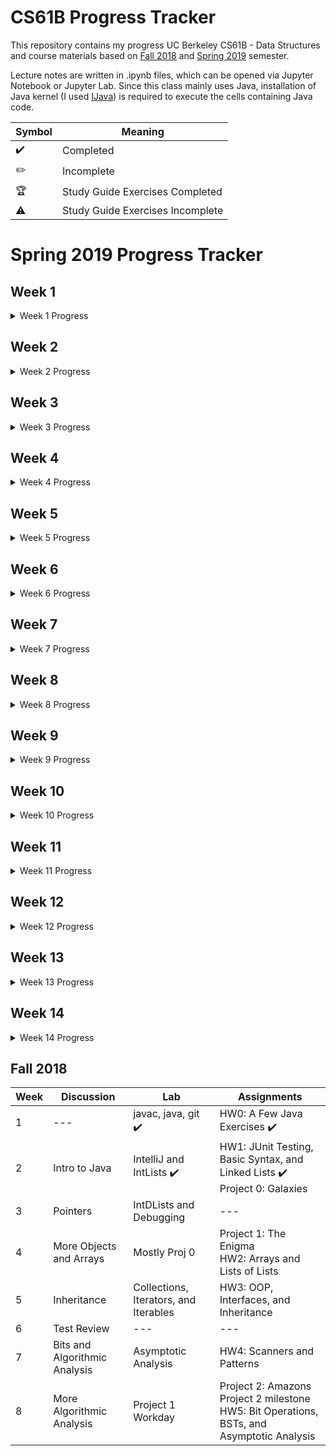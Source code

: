 # CS61B Progress Tracker

This repository contains my progress UC Berkeley CS61B - Data Structures and course materials based on [Fall 2018](https://inst.eecs.berkeley.edu/~cs61b/fa18/) and [Spring 2019](https://sp19.datastructur.es/) semester. 

Lecture notes are written in .ipynb files, which can be opened via Jupyter Notebook or Jupyter Lab. Since this class mainly uses Java, installation of Java kernel (I used [IJava](https://github.com/SpencerPark/IJava)) is required to execute the cells containing Java code.


| Symbol             | Meaning                          |
| ------------------ | -------------------------------- |
| :heavy_check_mark: | Completed                        |
| :pencil2:          | Incomplete                       |
| :trophy:           | Study Guide Exercises Completed  |
| :warning:          | Study Guide Exercises Incomplete |

# Spring 2019 Progress Tracker

## Week 1

<details>
  <summary> Week 1 Progress </summary>

  | Date      | Reading | Lecture                                                   | Discussion                       | Lab                                         | Assignments / Exams                                     |
  | --------- | ------- | --------------------------------------------------------- | -------------------------------- | ------------------------------------------- | ------------------------------------------------------- |
  | Wed 01/23 | 1.1     | 1. Intro, Hello World Java :heavy_check_mark: :trophy:    | Intro to Java :heavy_check_mark: | Setting Up Your Computer :heavy_check_mark: | HW 0: Basic Java Programs (Optional) :heavy_check_mark: |
  | Fri 01/25 | 1.2     | 2. Defining and Using Classes :heavy_check_mark: :trophy: | --                               | javac, java, git :heavy_check_mark:         | ---                                                     |

</details>

## Week 2

<details>
  <summary> Week 2 Progress </summary>

  | Date      | Reading  | Lecture                                                                                                   | Discussion                                      | Lab                                    | Assignments / Exams                 |
  | --------- | -------- | --------------------------------------------------------------------------------------------------------- | ----------------------------------------------- | -------------------------------------- | ----------------------------------- |
  | Mon 01/28 | 2.1      | 3. References, Recursion, and Lists :heavy_check_mark: :trophy:                                           | Scope, Pass-by-Value, Static :heavy_check_mark: | IntelliJ Home Setup :heavy_check_mark: | Project 0: NBody :heavy_check_mark: |
  | Wed 01/30 | 2.2      | 4. SLLists, Nested Classes, Sentinel Nodes :heavy_check_mark: <br> :warning: A Level problem 2 incomplete | Scope, Pass-by-Value, Static Exam Prep          | IDEs :heavy_check_mark:                | ---                                 |
  | Fri 02/01 | 2.3, 2.4 | 5. DLLists, Arrays :heavy_check_mark: <br> :warning: A Level incomplete                                   | ---                                             | ---                                    | ---                                 |

</details>

## Week 3

<details>
  <summary> Week 3 Progress </summary>

  | Date      | Reading                                                                                                                                                                                                                                                                                                    | Lecture                                                     | Discussion                              | Lab                                   | Assignments / Exams                            |
  | --------- | ---------------------------------------------------------------------------------------------------------------------------------------------------------------------------------------------------------------------------------------------------------------------------------------------------------- | ----------------------------------------------------------- | --------------------------------------- | ------------------------------------- | ---------------------------------------------- |
  | Mon 02/04 | 2.5                                                                                                                                                                                                                                                                                                        | 6. ALists, Resizing, vs. SLists :heavy_check_mark: :trophy: | Linked Lists, Arrays :heavy_check_mark: | Testing, Debugging :heavy_check_mark: | Project 1A: Data Structures :heavy_check_mark: |
  | Wed 02/06 | 3.1, Optional: [TDD is Dead](http://david.heinemeierhansson.com/2014/tdd-is-dead-long-live-testing.html) <br> [Unit Tests are Waste](http://www.rbcs-us.com/documents/Why-Most-Unit-Testing-is-Waste.pdf) <br> [Response](http://henrikwarne.com/2014/09/04/a-response-to-why-most-unit-testing-is-waste/) | 7. Testing :heavy_check_mark: :trophy:                      | Linked Lists, Arrays Exam Prep          | --                                    |
  | Fri 02/08 | 4.1                                                                                                                                                                                                                                                                                                        | 8. Inheritance, Implements :heavy_check_mark: :warning:     | ---                                     | ---                                   | ---                                            |

</details>

## Week 4

<details>
  <summary> Week 4 Progress </summary>

  | Date      | Reading            | Lecture                                                                   | Discussion                     | Lab              | Assignments / Exams                             |
  | --------- | ------------------ | ------------------------------------------------------------------------- | ------------------------------ | ---------------- | ----------------------------------------------- |
  | Mon 02/11 | 4.2                | 9. Extends, Casting, Higher Order Functions :heavy_check_mark:            | Inheritance :heavy_check_mark: | Peer Code Review | Project 1B: Testing and HoFs :heavy_check_mark: |
  | Wed 02/13 | 4.3                | 10. Subtype Polymorphism vs. HoFs :heavy_check_mark: (No Guide Exercises) | Inheritance Exam Prep          | ---              | Project 1 Gold: Autograding :heavy_check_mark:  |
  | Fri 02/15 | 6.1, 6.2, 6.3, 6.4 | 11. Exceptions, Iterators, Object Methods :heavy_check_mark:              | ---                            | ---              | ---                                             |

</details>

## Week 5

<details>
  <summary> Week 5 Progress </summary>

  | Date      | Reading                | Lecture                                       | Discussion                                 | Lab                        | Assignments / Exams                                     |
  | --------- | ---------------------- | --------------------------------------------- | ------------------------------------------ | -------------------------- | ------------------------------------------------------- |
  | Wed 02/20 | --                     | 12. Coding in the Real World, Review          | Iterators, Iterables :heavy_check_mark:    | HugLife :heavy_check_mark: | Midterm 1                                               |
  | Fri 02/22 | 8.1, 8.2, Algs 170-198 | 13. Asymptotics I :heavy_check_mark: :trophy: | Exceptions, Iterators, Iterables Exam Prep | --                         | HW1: Java Syntax and Sound Synthesis :heavy_check_mark: |

</details>

## Week 6

<details>
  <summary> Week 6 Progress </summary>

  | Date      | Reading                               | Lecture                                       | Discussion                                       | Lab                              | Assignments / Exams |
  | --------- | ------------------------------------- | --------------------------------------------- | ------------------------------------------------ | -------------------------------- | ------------------- |
  | Mon 02/25 | 9.1, 9.2, 9.3, 9.4, 9.5, Algs 216-233 | 14. Disjoint Sets :heavy_check_mark:          | Disjoint Sets and Asymptotics :heavy_check_mark: | Disjoint Sets :heavy_check_mark: | ---                 |
  | Wed 02/27 | 8.3, 8.4, Algs 170-198                | 15. Asymptotics II :heavy_check_mark:         | Disjoint Sets and Asymptotics Exam Prep          | Challenge Disjoint Sets          | ---                 |
  | Fri 03/01 | 10.1, 10.2, Algs 396 - 406            | 16. ADTs, Sets, Maps, BSTs :heavy_check_mark: | ---                                              | ---                              | HW2: Percolation    |

</details>

## Week 7

<details>
  <summary> Week 7 Progress </summary>

  | Date      | Reading                                                             | Lecture                                | Discussion                               | Lab                                      | Assignments / Exams |
  | --------- | ------------------------------------------------------------------- | -------------------------------------- | ---------------------------------------- | ---------------------------------------- | ------------------- |
  | Mon 03/04 | 11.1, 11.2, 11.3, Algs 424-431, 432-448 (extra)                     | 17. B-Trees (2-3, 2-3-4 Trees)         | More Asymptotics, Search Trees           | TreeMap                                  | --                  |
  | Wed 03/06 | 11.4, 11.5, Algs 424-431, 432-448 (extra)                           | 18. Red Black Trees :heavy_check_mark: | More Asymptotics, Search Trees Exam Prep | Challenge Binary Search Tree Performance | HW3: Hashing        |
  | Fri 03/08 | 12.1, 12.2, 12.3, 12.4, 12.5, Algs 458-468, 478-479, 468-475(extra) | 19. Hashing :heavy_check_mark:         | ---                                      | ---                                      | ---                 |

</details>

## Week 8

<details>
  <summary> Week 8 Progress </summary>

  | Date      | Reading                              | Lecture                                                            | Discussion                      | Lab                        | Assignments / Exams           |
  | --------- | ------------------------------------ | ------------------------------------------------------------------ | ------------------------------- | -------------------------- | ----------------------------- |
  | Mon 03/11 | 13.1, 13.2, 13.3, Algs 308-320       | 20. Heaps and PQs :heavy_check_mark:                               | LLRBs, Hashing, Heaps           | HashMap                    | ---                           |
  | Wed 03/13 | 14.1, 15.1, 15.2, 15.3, Algs 730-752 | 21. Prefix Operations and Tries :heavy_check_mark:                 | LLRBs, Hashing, Heaps Exam Prep | Challenge Heaps and Hashes | Proj 2: HeapPQ/KD-Tree HeapPQ |
  | Fri 03/15 | 16.1, 16.2, 16.3                     | 22. Range, Searching and Multi-Dimensional Data :heavy_check_mark: | ---                             | ---                        | ---                           |

</details>

## Week 9

<details>
  <summary> Week 9 Progress </summary>

  | Date      | Reading                                       | Lecture                                          | Discussion                                  | Lab              | Assignments / Exams |
  | --------- | --------------------------------------------- | ------------------------------------------------ | ------------------------------------------- | ---------------- | ------------------- |
  | Mon 03/18 | 17.1, 17.2, 17.3, 17.4, Algs 538-542, 566-583 | 23. Tree and Graph Traversals :heavy_check_mark: | Tries, K-d Trees, Tree Traversals           | Tries            | ---                 |
  | Wed 03/20 | 18.1, 18.2, Algs 538-542, 566-583             | 24. Graph Traversals and Implementations         | Tries, K-d Trees, Tree Traversals Exam Prep | Challenge Graphs | ---                 |
  | Fri 03/22 | 19.1, 19.2, 19.3, Algs 638 - 657              | 25. Shortest Paths                               | ---                                         | ---              | ---                 |

</details>

## Week 10

<details>
  <summary> Week 10 Progress </summary>

  | Date      | Reading                  | Lecture                          | Discussion                               | Lab | Assignments / Exams |
  | --------- | ------------------------ | -------------------------------- | ---------------------------------------- | --- | ------------------- |
  | Mon 04/01 | 20.1, 20.2, Algs 604-630 | 26. Minimum Spanning Trees       | DFS, BFS, Shortest Paths, MSTs           | --- | ---                 |
  | Wed 04/03 | 21.1, 21.2, 21.3, 21.4   | 27. Reductions and Decomposition | DFS, BFS, Shortest Paths, MSTs Exam Prep | --  | --                  |
  | Fri 04/05 | None                     | 28. No Lecture                   | ---                                      | --- | Midterm 2           |

</details>

## Week 11

<details>
  <summary> Week 11 Progress </summary>

  | Date      | Reading                   | Lecture                    | Discussion       | Lab                       | Assignments / Exams |
  | --------- | ------------------------- | -------------------------- | ---------------- | ------------------------- | ------------------- |
  | Mon 04/08 | Algs 244 - 275, 323 - 327 | 29. Basic Sorts            | Graphs           | Merge and Quicksort       | HW4: Puzzle Solver  |
  | Wed 04/10 | Algs 288-296, 302         | 30. Quick Sort             | Graphs Exam Prep | Challenge Beards and Beds | Proj 2C: Bear Maps  |
  | Fri 04/12 | None                      | 31. Software Engineering I | ---              | ---                       | ---                 |

</details>

## Week 12

<details>
  <summary> Week 12 Progress </summary>

  | Date      | Reading      | Lecture                              | Discussion        | Lab                          | Assignments / Exams   |
  | --------- | ------------ | ------------------------------------ | ----------------- | ---------------------------- | --------------------- |
  | Mon 04/15 | Algs 341-347 | 32. More Quick Sort, Sorting Summary | Sorting, ADTs     | Getting Started on Project 3 | --                    |
  | Wed 04/17 | Algs 279-282 | 33. Sorting and Algorithmic Bounds   | Sorting Exam Prep | --                           | --                    |
  | Fri 04/19 | None         | 34. Software Engineering II          | --                | --                           | Proj 3A: BYOW Phase 1 |

</details>

## Week 13

<details>
  <summary> Week 13 Progress </summary>

  | Date      | Reading      | Lecture                                    | Discussion        | Lab                        | Assignments / Exams |
  | --------- | ------------ | ------------------------------------------ | ----------------- | -------------------------- | ------------------- |
  | Mon 04/22 | Algs 702-718 | 35. Radix Sorts                            | More Sorting      | Interactivity in Project 3 | --                  |
  | Wed 04/24 | None         | 36. Sorting and Data Structures Conclusion | Sorting Exam Prep | --                         | --                  |
  | Fru 04/26 | None         | 37. Software Engineering III               | --                | --                         | --                  |

</details>

## Week 14

<details>
  <summary> Week 14 Progress </summary>

  | Date      | Reading | Lecture                                  | Discussion   | Lab        | Assignments / Exams   |
  | --------- | ------- | ---------------------------------------- | ------------ | ---------- | --------------------- |
  | Mon 04/29 | None    | 38. Compression                          | Goodbye, Fun | BYOW Demos | Proj 3B: BYOW Phase 2 |
  | Wed 05/01 | None    | 39. Compression, Complexity, and P = NP? | --           | --         | --                    |
  | Fri 05/03 | None    | 40. Summary, Fun                         | --           | --         | --                    |

</details>

## Fall 2018

| Week | Discussion | Lab | Assignments |
| --- | --- | --- | --- |
| 1 | --- | javac, java, git :heavy_check_mark: | HW0: A Few Java Exercises :heavy_check_mark: |
| 2 | Intro to Java | IntelliJ and IntLists :heavy_check_mark: | HW1: JUnit Testing, Basic Syntax, and Linked Lists :heavy_check_mark: <br> Project 0: Galaxies |
| 3 | Pointers | IntDLists and Debugging | --- |
| 4 | More Objects and Arrays | Mostly Proj 0 | Project 1: The Enigma <br> HW2: Arrays and Lists of Lists |
| 5 | Inheritance | Collections, Iterators, and Iterables | HW3: OOP, Interfaces, and Inheritance |
| 6 | Test Review | --- | --- |
| 7 | Bits and Algorithmic Analysis | Asymptotic Analysis | HW4: Scanners and Patterns |
| 8 | More Algorithmic Analysis | Project 1 Workday | Project 2: Amazons <br> Project 2 milestone <br> HW5: Bit Operations, BSTs, and Asymptotic Analysis |
